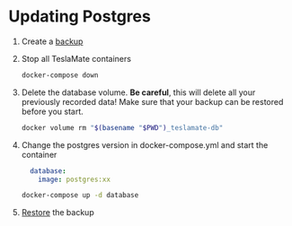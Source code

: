 # Updating Postgres

1. Create a [backup](backup_restore.html)
2. Stop all TeslaMate containers

   ```bash
   docker-compose down
   ```

3. Delete the database volume. **Be careful**, this will delete all your previously recorded data! Make sure that your backup can be restored before you start.

   ```bash
   docker volume rm "$(basename "$PWD")_teslamate-db"
   ```

4. Change the postgres version in docker-compose.yml and start the container

   ```YAML
     database:
       image: postgres:xx
   ```

   ```bash
   docker-compose up -d database
   ```

5. [Restore](backup_restore.html) the backup
